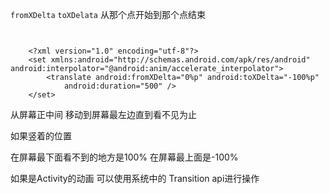 ``fromXDelta``
``toXDelata`` 从那个点开始到那个点结束

````


    <?xml version="1.0" encoding="utf-8"?>  
    <set xmlns:android="http://schemas.android.com/apk/res/android" android:interpolator="@android:anim/accelerate_interpolator">  
        <translate android:fromXDelta="0%p" android:toXDelta="-100%p"  
            android:duration="500" />  
    </set>  
````

从屏幕正中间 移动到屏幕最左边直到看不见为止 

如果竖着的位置 

在屏幕最下面看不到的地方是100% 在屏幕最上面是-100%

如果是Activity的动画 可以使用系统中的 Transition api进行操作
